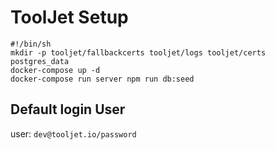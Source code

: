 # ToolJet Setup

```shell
#!/bin/sh
mkdir -p tooljet/fallbackcerts tooljet/logs tooljet/certs postgres_data
docker-compose up -d 
docker-compose run server npm run db:seed
```

## Default login User

user: ```dev@tooljet.io/password```
